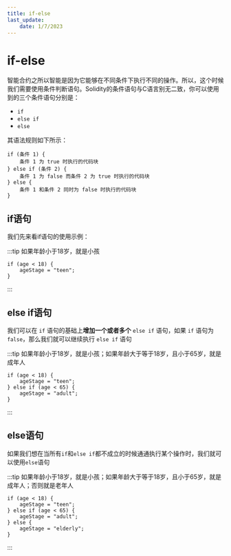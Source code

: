 ```yaml
---
title: if-else
last_update:
    date: 1/7/2023
---
```


# if-else

智能合约之所以智能是因为它能够在不同条件下执行不同的操作。所以，这个时候我们需要使用条件判断语句。Solidity的条件语句与C语言别无二致，你可以使用到的三个条件语句分别是：

- `if`
- `else if`
- `else`

其语法规则如下所示：

```solidity
if (条件 1) {
    条件 1 为 true 时执行的代码块
} else if (条件 2) {
    条件 1 为 false 而条件 2 为 true 时执行的代码块
} else {
    条件 1 和条件 2 同时为 false 时执行的代码块
}
```

## if语句

我们先来看if语句的使用示例：

:::tip 如果年龄小于18岁，就是小孩
```solidity
if (age < 18) {
	ageStage = "teen";
}
```
:::

## else if语句

我们可以在 `if` 语句的基础上**增加一个或者多个** `else if` 语句，如果 `if` 语句为 `false`，那么我们就可以继续执行 `else if` 语句

:::tip 如果年龄小于18岁，就是小孩；如果年龄大于等于18岁，且小于65岁，就是成年人
```solidity
if (age < 18) {
	ageStage = "teen";
} else if (age < 65) {
	ageStage = "adult";
}
```
:::

## else语句

如果我们想在当所有`if`和`else if`都不成立的时候通通执行某个操作时，我们就可以使用`else`语句

:::tip 如果年龄小于18岁，就是小孩；如果年龄大于等于18岁，且小于65岁，就是成年人；否则就是老年人
```solidity
if (age < 18) {
	ageStage = "teen";
} else if (age < 65) {
	ageStage = "adult";
} else {
	ageStage = "elderly";
}
```
:::